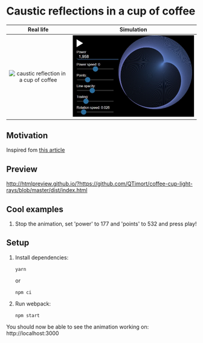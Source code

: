 # Caustic reflections in a cup of coffee

Real life             |  Simulation
:-------------------------:|:-------------------------:
![caustic reflection in a cup of coffee](http://www.antoniosiber.org/bruno_pauns_caustic/kaustika_salica_1.jpg)  |  ![caustic reflection in javascript](./img/preview-1.jpg)

## Motivation
Inspired fom [this article](http://lacim.uqam.ca/~plouffe/cercles/circles.html)

## Preview
http://htmlpreview.github.io/?https://github.com/QTimort/coffee-cup-light-rays/blob/master/dist/index.html

## Cool examples
1. Stop the animation, set 'power' to 177 and 'points' to 532 and press play!

## Setup
1.  Install dependencies:

        yarn

    or

        npm ci

2.  Run webpack:

        npm start

You should now be able to see the animation working on: http://localhost:3000
